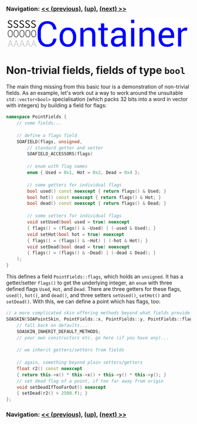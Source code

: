### Navigation: [<< (previous)](intro-1.3.md), [(up)](tutorial.md), [(next) >>](intro-1.5.md)

![SOA Container logo](../doc/SOAContainer.svg)
# Non-trivial fields, fields of type `bool`
The main thing missing from this basic tour is a demonstration of
non-trivial fields. As an example, let's work out a way to work around the
unsuitable `std::vector<bool>` specialisation (which packs 32 bits into a
word in vector with integers) by building a field for flags:

```cpp
namespace PointFields {
    // some fields...

    // define a flags field
    SOAFIELD(flags, unsigned,
        // standard getter and setter
        SOAFIELD_ACCESSORS(flags)

        // enum with flag names
        enum { Used = 0x1, Hot = 0x2, Dead = 0x4 };

        // some getters for individual flags
        bool used() const noexcept { return flags() & Used; }
        bool hot() const noexcept { return flags() & Hot; }
        bool dead() const noexcept { return flags() & Dead; }

        // some setters for individual flags
        void setUsed(bool used = true) noexcept
        { flags() = (flags() & ~Used) | (-used & Used); }
        void setHot(bool hot = true) noexcept
        { flags() = (flags() & ~Hot) | (-hot & Hot); }
        void setDead(bool dead = true) noexcept
        { flags() = (flags() & ~Dead) | (-dead & Dead); }
    );
}
```

This defines a field `PointFields::flags`, which holds an `unsigned`. It
has a getter/setter `flags()` to get the underlying integer, an `enum` with
three defined flags `Used`, `Hot`, and `Dead`. There are three getters for
these flags, `used()`, `hot()`, and `dead()`, and three setters `setUsed()`,
`setHot()` and `setDead()`. With this, we can define a point which has
flags, too:

```cpp
// a more complicated skin offering methods beyond what fields provide
SOASKIN(SOAPointSkin, PointFields::x, PointFields::y, PointFields::flags) {
    // fall back on defaults...
    SOASKIN_INHERIT_DEFAULT_METHODS;
    // your own constructors etc. go here (if you have any)...

    // we inherit getters/setters from fields

    // again, something beyond plain setters/getters
    float r2() const noexcept
    { return this->x() * this->x() + this->y() * this->y(); }
    // set dead flag of a point, if too far away from origin
    void setDeadIfTooFarOut() noexcept
    { setDead(r2() > 2500.f); }
};
```

### Navigation: [<< (previous)](intro-1.3.md), [(up)](tutorial.md), [(next) >>](intro-1.5.md)
